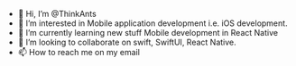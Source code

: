 - 👋 Hi, I’m @ThinkAnts
- 👀 I’m interested in Mobile application development i.e. iOS development.
- 🌱 I’m currently learning new stuff Mobile development in React Native 
- 💞️ I’m looking to collaborate on swift, SwiftUI, React Native.
- 📫 How to reach me on my email

<!---
ThinkAnts/ThinkAnts is a ✨ special ✨ repository because its `README.md` (this file) appears on your GitHub profile.
You can click the Preview link to take a look at your changes.
--->
